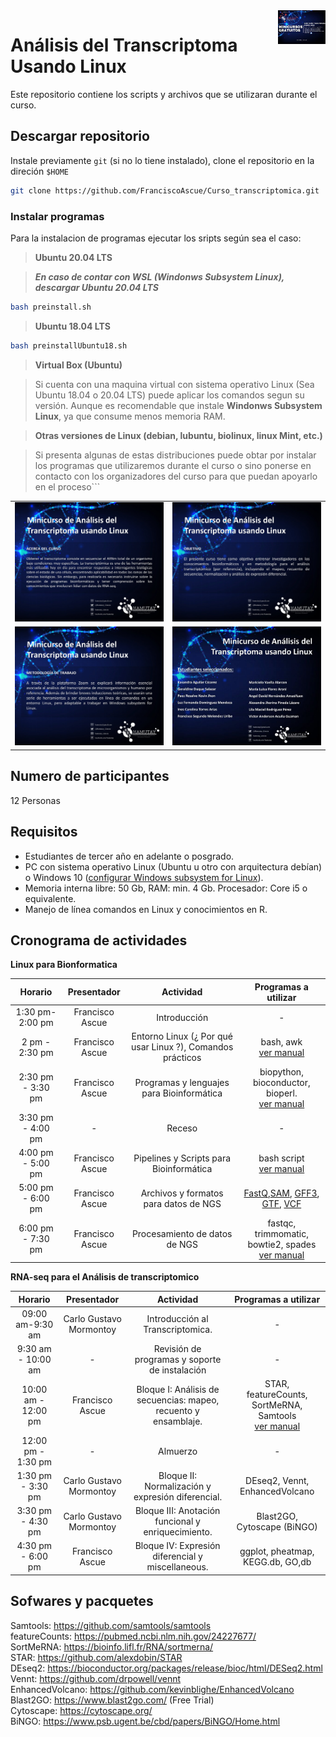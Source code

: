 <img align="right" width="15%" src="Images/descarga.jpeg">

Análisis del Transcriptoma Usando Linux 
=========

Este repositorio contiene los scripts y archivos que se utilizaran durante el curso. 

## Descargar repositorio
Instale previamente `git` (si no lo tiene instalado), clone el repositorio en la direción `$HOME`
```bash
git clone https://github.com/FranciscoAscue/Curso_transcriptomica.git   
```
### Instalar programas

Para la instalacion de programas ejecutar los sripts según sea el caso:

>**Ubuntu 20.04 LTS**

>***En caso de contar con WSL (Windonws Subsystem Linux), descargar Ubuntu 20.04 LTS***

```bash
bash preinstall.sh
```

>**Ubuntu 18.04 LTS**

```bash 
bash preinstallUbuntu18.sh
```

>**Virtual Box (Ubuntu)**   

>Si cuenta con una maquina virtual con sistema operativo Linux (Sea Ubuntu 18.04 o 20.04 LTS) puede aplicar los comandos segun su versión. Aunque es recomendable que  instale **Windonws Subsystem Linux**, ya que consume menos memoria RAM.

>**Otras versiones de Linux (debian, lubuntu, biolinux, linux Mint, etc.)**

>Si presenta algunas de estas distribuciones puede obtar por instalar los programas que utilizaremos durante el curso o sino ponerse en contacto con los organizadores del curso para que puedan apoyarlo en el proceso```

|                                               |                                               |
|-----------------------------------------------|-----------------------------------------------|
| <img width="100%" src="Images/descarga2.jpg"> | <img width="100%" src="Images/descarga3.jpg"> |
| <img width="100%" src="Images/descarga4.jpg"> | <img width="100%" src="Images/descarga5.jpg"> |

## Numero de participantes

12 Personas

## Requisitos

- Estudiantes de tercer año en adelante o posgrado.
- PC con sistema operativo Linux (Ubuntu u otro con arquitectura debían) o Windows 10 (<a href="https://docs.microsoft.com/en-us/windows/wsl/install-win10">configurar Windows subsystem for Linux</a>). 
- Memoria interna libre: 50 Gb, RAM: min. 4 Gb. Procesador: Core i5 o equivalente.
- Manejo de línea comandos en Linux y conocimientos en R.


## Cronograma de actividades

**Linux para Bionformatica**

| Horario  |  Presentador  |  Actividad | Programas a utilizar |
|:----------:|:-------------:|:-----------:|:---------------------:|
|1:30 pm-2:00 pm |Francisco Ascue|Introducción|-|
|2 pm - 2:30 pm |Francisco Ascue| Entorno Linux (¿ Por qué usar Linux ?), Comandos prácticos|bash, awk <br />  [ver manual](1-3Linux.md)|
|2:30 pm - 3:30 pm|Francisco Ascue|Programas y lenguajes para Bioinformática|biopython, bioconductor, bioperl. <br /> [ver manual](1-3Linux.md)|
|3:30 pm - 4:00 pm|-|Receso|-|
|4:00 pm - 5:00 pm|Francisco Ascue|Pipelines y Scripts para Bioinformática|bash script <br /> [ver manual](4-6Linux.md)|
|5:00 pm - 6:00 pm|Francisco Ascue|Archivos y formatos para datos de NGS|[FastQ](Images/FastQ.jpg),[SAM](Images/SAM.jpg), [GFF3](Images/gff3.jpg), [GTF](Images/gtf.jpg), [VCF](Images/vcf.png)|
|6:00 pm - 7:30 pm|Francisco Ascue|Procesamiento de datos de NGS|fastqc, trimmomatic, bowtie2, spades <br /> [ver manual](NGSLinux.md)|

**RNA-seq para el Análisis de transcriptomico**

| Horario  |  Presentador  |  Actividad | Programas a utilizar |
|:----------:|:-------------:|:-----------:|:---------------------:|
|09:00 am-9:30 am |Carlo Gustavo Mormontoy|Introducción al Transcriptomica.|-|
|9:30 am - 10:00 am |-|Revisión de programas y soporte de instalación|-|
|10:00 am - 12:00 pm|Francisco Ascue|Bloque I: Análisis de secuencias: mapeo, recuento y ensamblaje.|STAR, featureCounts, SortMeRNA, Samtools <br />  [ver manual](transcriptomic.md)|
|12:00 pm - 1:30 pm|-|Almuerzo|-|
|1:30 pm - 3:30 pm|Carlo Gustavo Mormontoy|Bloque II: Normalización y expresión diferencial.|DEseq2, Vennt, EnhancedVolcano|
|3:30 pm - 4:30 pm|Carlo Gustavo Mormontoy|Bloque III: Anotación funcional y enriquecimiento.|Blast2GO, Cytoscape (BiNGO)|
|4:30 pm - 6:00 pm|Francisco Ascue|Bloque IV: Expresión diferencial y miscellaneous.|ggplot, pheatmap, KEGG.db, GO,db|

## Sofwares y pacquetes

Samtools: https://github.com/samtools/samtools    
featureCounts: https://pubmed.ncbi.nlm.nih.gov/24227677/    
SortMeRNA: https://bioinfo.lifl.fr/RNA/sortmerna/     
STAR: https://github.com/alexdobin/STAR     
DEseq2: https://bioconductor.org/packages/release/bioc/html/DESeq2.html     
Vennt: https://github.com/drpowell/vennt     
EnhancedVolcano: https://github.com/kevinblighe/EnhancedVolcano     
Blast2GO: https://www.blast2go.com/ (Free Trial)    
Cytoscape: https://cytoscape.org/     
BiNGO: https://www.psb.ugent.be/cbd/papers/BiNGO/Home.html   

